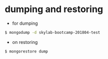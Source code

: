 # dumping and restoring

- for dumping

```sh
$ mongodump -d skylab-bootcamp-201804-test
```

- on restoring

```sh
$ mongorestore dump
```